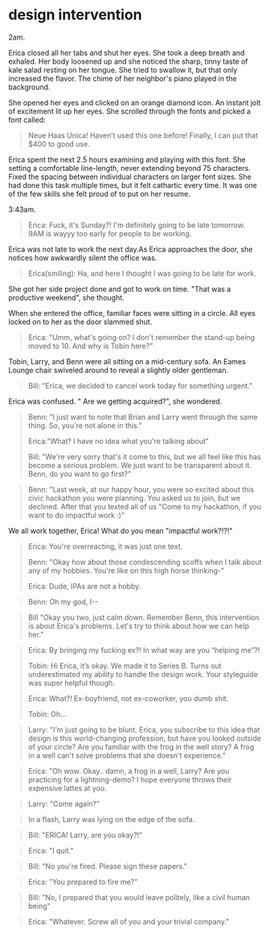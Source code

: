# design intervention


2am.

Erica closed all her tabs and shut her eyes. She took a deep breath and exhaled. Her body loosened up and she noticed the sharp, tinny taste of kale salad resting on her tongue. She tried to swallow it, but that only increased the flavor. The chime of her neighbor's piano played in the background.

She opened her eyes and clicked on an orange diamond icon. An instant jolt of excitement lit up her eyes. She scrolled through the fonts and picked a font called:

> Neue Haas Unica! Haven’t used this one before! Finally, I can put that $400 to good use.

Erica spent the next 2.5 hours examining and playing with this font. She setting a comfortable line-length, never extending beyond 75 characters. Fixed the spacing between individual characters on larger font sizes. She had done this task multiple times, but it felt cathartic every time. It was one of the few skills she felt proud of to put on her resume.

3:43am.

> Erica: Fuck, it's Sunday?! I'm definitely going to be late tomorrow. 9AM is wayyy too early for people to be working.

Erica was not late to work the next day.As Erica approaches the door, she notices how awkwardly silent the office was.

> Erica(smiling): Ha, and here I thought I was going to be late for work.

She got her side project done and got to work on time. "That was a productive weekend", she thought.

When she entered the office, familiar faces were sitting in a circle. All eyes locked on to her as the door slammed shut.

> Erica: "Umm, what's going on? I don't remember the stand-up being moved to 10. And why is Tobin here?"

Tobin, Larry, and Benn were all sitting on a mid-century sofa. An Eames Lounge chair swiveled around to reveal a slightly older gentleman.

> Bill: "Erica, we decided to cancel work today for something urgent."
>
Erica was confused. " Are we getting acquired?", she wondered.
>
> Benn: "I just want to note that Brian and Larry went through the same thing. So, you're not alone in this."
>
>Erica:"What? I have no idea what you're talking about"
>
>Bill: "We're very sorry that's it come to this, but we all feel like this has become a serious problem. We just want to be transparent about it. Benn, do you want to go first?"

>Benn: "Last week, at our happy hour, you were so excited about this civic hackathon you were planning. You asked us to join, but we declined. After that you texted all of us "Come to my hackathon, if you want to do impactful work :)"

We all work together, Erica! What do you mean "impactful work?!?!"

> Erica: You're overreacting, it was just one text.
>
> Benn: "Okay how about those condescending scoffs when I talk about any of my hobbies. You're like on this high horse thinking-"
>
> Erica: Dude, IPAs are not a hobby.

> Benn: Oh my god, I--

> Bill "Okay you two, just calm down. Remember Benn, this intervention is about Erica's problems. Let's try to think about how we can help her."

> Erica: By bringing my fucking ex?! In what way are you “helping me”?!
>
> Tobin: Hi Erica, it’s okay. We made it to Series B. Turns out underestimated my ability to handle the design work. Your styleguide was super helpful though.
>
> Erica: What?! Ex-boyfriend, not ex-coworker, you dumb shit.
>
> Tobin: Oh...

> Larry: "I'm just going to be blunt. Erica, you subscribe to this idea that design is this world-changing profession, but have you looked outside of your circle? Are you familiar with the frog in the well story? A frog in a well can't solve problems that she doesn't experience."

> Erica: "Oh wow. Okay.. damn, a frog in a well, Larry? Are you practicing for a lightning-demo? I hope everyone throws their expensive lattes at you.

> Larry: "Come again?"

> In a flash, Larry was lying on the edge of the sofa.

> Bill: "ERICA! Larry, are you okay?!"

> Erica: "I quit."

> Bill: "No you're fired. Please sign these papers."

> Erica: "You prepared to fire me?"

> Bill: "No, I prepared that you would leave politely, like a civil human being"

> Erica: "Whatever. Screw all of you and your trivial company."
